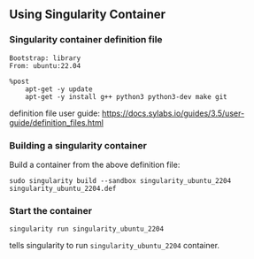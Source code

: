 ## Using Singularity Container

### Singularity container definition file
```shell
Bootstrap: library
From: ubuntu:22.04

%post
    apt-get -y update
    apt-get -y install g++ python3 python3-dev make git 
```
definition file user guide: https://docs.sylabs.io/guides/3.5/user-guide/definition_files.html

### Building a singularity container
Build a container from the above definition file:
```shell
sudo singularity build --sandbox singularity_ubuntu_2204 singularity_ubuntu_2204.def
```

### Start the container
```shell
singularity run singularity_ubuntu_2204
```
tells singularity to run `singularity_ubuntu_2204` container.